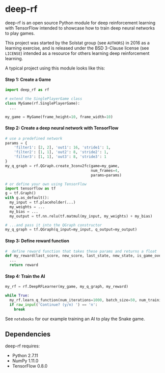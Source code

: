# deep-rf

deep-rf is an open source Python module for deep reinforcement learning with TensorFlow intended to showcase how to train deep neural networks to play games.

This project was started by the Solstat group (see `AUTHORS`) in 2016 as a learning exercise, and is released under the BSD 3-Clause license (see `LICENSE`) intended as a resource for others learning deep reinforcement learning.       


A typical project using this module looks like this:

#### Step 1:  Create a Game
```python
import deep_rf as rf

# extend the SinglePlayerGame class
class MyGame(rf.SinglePlayerGame):
  ...

my_game = MyGame(frame_height=10, frame_width=10)
```

#### Step 2:  Create a deep neural network with TensorFlow
```python
# use a predefined network
params = {
    'filter1': [2, 2], 'out1': 16, 'stride1': 1,
    'filter2': [1, 1], 'out2': 8, 'stride2': 1,
    'filter3': [1, 1], 'out3': 8, 'stride3': 1
}
my_q_graph = rf.QGraph.create_3conv2fc(game=my_game,
                                       num_frames=4,
                                       params=params)
```

```python
# or define your own using TensorFlow
import tensorflow as tf
g = tf.Graph()
with g.as_default():
  my_input = tf.placeholder(...)
  my_weights = ...
  my_bias = ...
  my_output = tf.nn.relu(tf.matmul(my_input, my_weights) + my_bias)

# ...and pass it into the QGraph constructor
my_q_graph = tf.QGraph(q_input=my_input, q_output=my_output)
```

#### Step 3:  Define reward function
```python
#  define reward function that takes these params and returns a float
def my_reward(last_score, new_score, last_state, new_state, is_game_over):
  ...
  return reward
```

#### Step 4:  Train the AI
```python
my_rf = rf.DeepRFLearner(my_game, my_q_graph, my_reward)

while True:
  my_rf.learn_q_function(num_iterations=1000, batch_size=50, num_training_steps=10)
  if raw_input('Continue? (y/n) ') == 'n':
    break
```


See `notebooks` for our example training an AI to play the Snake game.

## Dependencies

deep-rf requires:

- Python 2.7.11
- NumPy 1.11.0
- TensorFlow 0.8.0 

